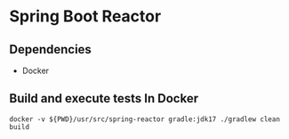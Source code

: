 # Spring Boot Reactor

## Dependencies
- Docker

## Build and execute tests In Docker

```
docker -v ${PWD}/usr/src/spring-reactor gradle:jdk17 ./gradlew clean build
```